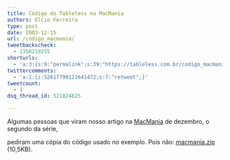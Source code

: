 ```yaml
---
title: Código do Tableless na MacMania
authors: Elcio Ferreira
type: post
date: 2003-12-15
url: /codigo_macmania/
tweetbackscheck:
  - 1356219255
shorturls:
  - 'a:3:{s:9:"permalink";s:39:"https://tableless.com.br/codigo_macmania";s:7:"tinyurl";s:26:"https://tinyurl.com/3creu4j";s:4:"isgd";s:19:"https://is.gd/ZaVuev";}'
twittercomments:
  - 'a:1:{i:52617799121641472;s:7:"retweet";}'
tweetcount:
  - 1
dsq_thread_id: 521824625

---
```

Algumas pessoas que viram nosso artigo na [MacMania][1] de dezembro, o segundo da série,
  
pediram uma cópia do código usado no exemplo. Pois não: [macmania.zip][2] (10,5KB).

 [1]: https://www.macmania.com.br
 [2]: https://tableless.com.br/macmania.zip